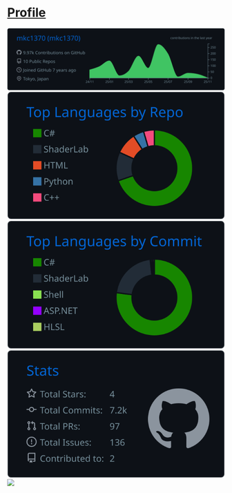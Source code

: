 # [Profile](https://mkc1370.com)

![](https://raw.githubusercontent.com/mkc1370/mkc1370/master/profile-summary-card-output/github_dark/0-profile-details.svg)
![](https://raw.githubusercontent.com/mkc1370/mkc1370/master/profile-summary-card-output/github_dark/1-repos-per-language.svg)
![](https://raw.githubusercontent.com/mkc1370/mkc1370/master/profile-summary-card-output/github_dark/2-most-commit-language.svg)
![](https://raw.githubusercontent.com/mkc1370/mkc1370/master/profile-summary-card-output/github_dark/3-stats.svg)
![](https://raw.githubusercontent.com/mkc1370/mkc1370/master/profile-summary-card-output/github_dark/4-productive-time.svg)
